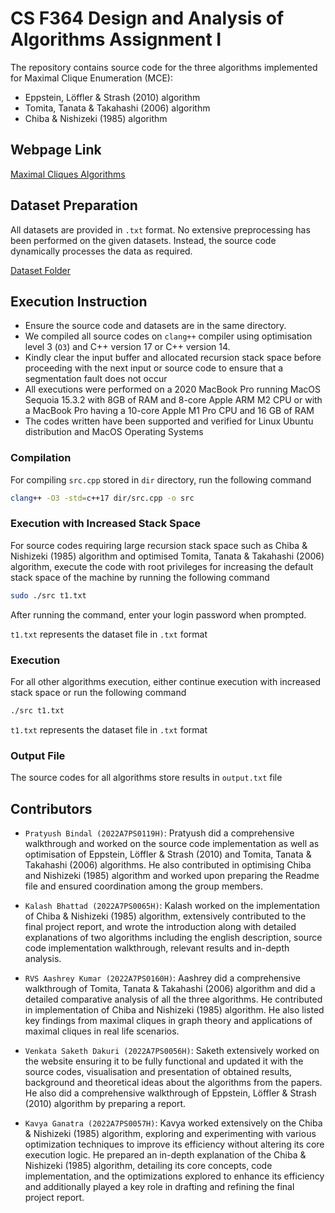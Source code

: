 
# CS F364 Design and Analysis of Algorithms Assignment I

The repository contains source code for the three algorithms implemented for Maximal Clique Enumeration (MCE):
- Eppstein, Löffler & Strash (2010) algorithm
- Tomita, Tanata & Takahashi (2006) algorithm
- Chiba & Nishizeki (1985) algorithm

## Webpage Link

[Maximal Cliques Algorithms](https://serene-gnome-fc5c3f.netlify.app/)


## Dataset Preparation

All datasets are provided in ```.txt``` format. No extensive preprocessing has been performed on the given datasets. Instead, the source code dynamically processes the data as required.  

[Dataset Folder](https://drive.google.com/drive/folders/1PMXBEOQy44Y198SDR4oAbJyCjG57gqef?usp=sharing)

## Execution Instruction
- Ensure the source code and datasets are in the same directory.
- We compiled all source codes on ```clang++``` compiler using optimisation level 3 (```O3```) and C++ version 17 or C++ version 14.
- Kindly clear the input buffer and allocated recursion stack space before proceeding with the next input or source code to ensure that a segmentation fault does not occur
- All executions were performed on a 2020 MacBook Pro running MacOS Sequoia 15.3.2 with 8GB of RAM and 8-core Apple ARM M2 CPU or with a MacBook Pro having a 10-core Apple M1 Pro CPU and 16 GB of RAM
- The codes written have been supported and verified for Linux Ubuntu distribution and MacOS Operating Systems

### Compilation
For compiling ```src.cpp``` stored in ```dir``` directory, run the following command
 ```bash
clang++ -O3 -std=c++17 dir/src.cpp -o src
```

### Execution with Increased Stack Space
For source codes requiring large recursion stack space such as Chiba & Nishizeki (1985) algorithm and optimised Tomita, Tanata & Takahashi (2006) algorithm, execute the code with root privileges for increasing the default stack space of the machine by running the following command
```bash
sudo ./src t1.txt
```
After running the command, enter your login password when prompted.  

```t1.txt``` represents the dataset file in ```.txt``` format

### Execution
For all other algorithms execution, either continue execution with increased stack space or run the following command
```bash
./src t1.txt
```
```t1.txt``` represents the dataset file in ```.txt``` format

### Output File

The source codes for all algorithms store results in ```output.txt``` file


## Contributors

- ```Pratyush Bindal (2022A7PS0119H)```: Pratyush did a comprehensive walkthrough and worked on the source code implementation as well as optimisation of Eppstein, Löffler & Strash (2010) and Tomita, Tanata & Takahashi (2006) algorithms. He also contributed in optimising Chiba and Nishizeki (1985) algorithm and worked upon preparing the Readme file and ensured coordination among the group members.

- ```Kalash Bhattad (2022A7PS0065H)```: Kalash worked on the implementation of Chiba & Nishizeki (1985) algorithm, extensively contributed to the final project report, and wrote the introduction along with detailed explanations of two algorithms including the english description, source code implementation walkthrough, relevant results and in-depth analysis.

- ```RVS Aashrey Kumar (2022A7PS0160H)```: Aashrey did a comprehensive walkthrough of Tomita, Tanata & Takahashi (2006) algorithm and did a detailed comparative analysis of all the three algorithms. He contributed in implementation of Chiba and Nishizeki (1985) algorithm. He also listed key findings from maximal cliques in graph theory and applications of maximal cliques in real life scenarios.

- ```Venkata Saketh Dakuri (2022A7PS0056H)```: Saketh extensively worked on the website ensuring it to be fully functional and updated it with the source codes, visualisation and presentation of obtained results, background and theoretical ideas about the algorithms from the papers. He also did a comprehensive walkthrough of Eppstein, Löffler & Strash (2010) algorithm by preparing a report.

- ```Kavya Ganatra (2022A7PS0057H)```: Kavya worked extensively on the Chiba & Nishizeki (1985) algorithm, exploring and experimenting with various optimization techniques to improve its efficiency without altering its core execution logic. He prepared an in-depth explanation of the Chiba & Nishizeki (1985) algorithm, detailing its core concepts, code implementation, and the optimizations explored to enhance its efficiency and additionally played a key role in drafting and refining the final project report.
